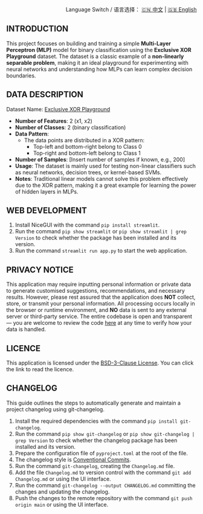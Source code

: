 <p align="right">
  Language Switch / 语言选择：
  <a href="./README.zh-CN.md">🇨🇳 中文</a> | <a href="./README.md">🇬🇧 English</a>
</p>

**INTRODUCTION**
---
This project focuses on building and training a simple **Multi-Layer Perceptron (MLP)** model for binary classification
using the **Exclusive XOR Playground** dataset. The dataset is a classic example of a
**non-linearly separable problem**, making it an ideal playground for experimenting with neural networks and
understanding how MLPs can learn complex decision boundaries.

**DATA DESCRIPTION**
---
Dataset Name: [Exclusive XOR Playground](https://www.kaggle.com/datasets/martininf1n1ty/exclusive-xor-dataset)

+ **Number of Features**: 2 (x1, x2)
+ **Number of Classes**: 2 (binary classification)
+ **Data Pattern**:
    - The data points are distributed in a XOR pattern:
        - Top-left and bottom-right belong to Class 0
        - Top-right and bottom-left belong to Class 1
+ **Number of Samples**: [Insert number of samples if known, e.g., 200]
+ **Usage**: The dataset is mainly used for testing non-linear classifiers such as neural networks, decision trees, or
  kernel-based SVMs.
+ **Notes**: Traditional linear models cannot solve this problem effectively due to the XOR pattern, making it a great
  example for learning the power of hidden layers in MLPs.

**WEB DEVELOPMENT**
---

1. Install NiceGUI with the command `pip install streamlit`.
2. Run the command `pip show streamlit` or `pip show streamlit | grep Version` to check whether the package has been
   installed and its version.
3. Run the command `streamlit run app.py` to start the web application.

**PRIVACY NOTICE**
---
This application may require inputting personal information or private data to generate customised suggestions,
recommendations, and necessary results. However, please rest assured that the application does **NOT** collect, store,
or transmit your personal information. All processing occurs locally in the browser or runtime environment, and **NO**
data is sent to any external server or third-party service. The entire codebase is open and transparent — you are
welcome to review the code [here](./) at any time to verify how your data is handled.

**LICENCE**
---
This application is licensed under the [BSD-3-Clause License](LICENSE). You can click the link to read the licence.

**CHANGELOG**
---
This guide outlines the steps to automatically generate and maintain a project changelog using git-changelog.

1. Install the required dependencies with the command `pip install git-changelog`.
2. Run the command `pip show git-changelog` or `pip show git-changelog | grep Version` to check whether the changelog
   package has been installed and its version.
3. Prepare the configuration file of `pyproject.toml` at the root of the file.
4. The changelog style is [Conventional Commits](https://www.conventionalcommits.org/en/v1.0.0/).
5. Run the command `git-changelog`, creating the `Changelog.md` file.
6. Add the file `Changelog.md` to version control with the command `git add Changelog.md` or using the UI interface.
7. Run the command `git-changelog --output CHANGELOG.md` committing the changes and updating the changelog.
8. Push the changes to the remote repository with the command `git push origin main` or using the UI interface.